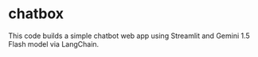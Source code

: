 # chatbox
This code builds a simple chatbot web app using Streamlit and Gemini 1.5 Flash model via LangChain.





